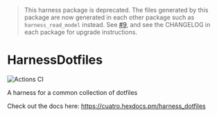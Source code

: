 > This harness package is deprecated. The files generated by this package are
> now generated in each other package such as `harness_read_model` instead.
> See [#9](https://github.com/NFIBrokerage/harness_dotfiles/issues/9), and see
> the CHANGELOG in each package for upgrade instructions.

# HarnessDotfiles

![Actions CI](https://github.com/NFIBrokerage/harness_dotfiles/workflows/Actions%20CI/badge.svg)

A harness for a common collection of dotfiles

Check out the docs here: https://cuatro.hexdocs.pm/harness_dotfiles
